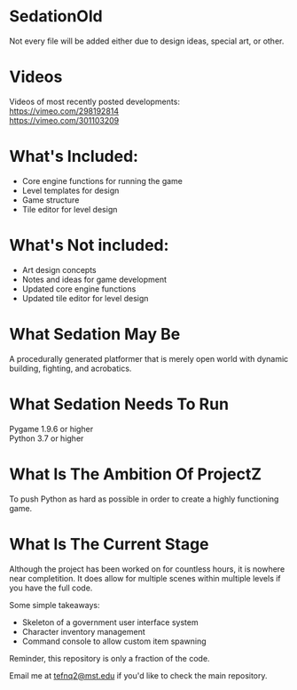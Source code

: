 # SedationOld
Not every file will be added either due to design ideas, special art, or other.  

# Videos
Videos of most recently posted developments:  
https://vimeo.com/298192814  
https://vimeo.com/301103209  
# What's Included:
- Core engine functions for running the game  
- Level templates for design  
- Game structure  
- Tile editor for level design  
# What's Not included:
- Art design concepts  
- Notes and ideas for game development  
- Updated core engine functions  
- Updated tile editor for level design  
# What Sedation May Be
A procedurally generated platformer that is merely open world with dynamic building, fighting, and acrobatics.
# What Sedation Needs To Run
Pygame 1.9.6 or higher  
Python 3.7 or higher
# What Is The Ambition Of ProjectZ 
To push Python as hard as possible in order to create a highly functioning game.
# What Is The Current Stage
Although the project has been worked on for countless hours, it is nowhere near completition. It does allow for multiple scenes within multiple levels if you have the full code. 

Some simple takeaways:
* Skeleton of a government user interface system
* Character inventory management
* Command console to allow custom item spawning

Reminder, this repository is only a fraction of the code.

Email me at tefnq2@mst.edu if you'd like to check the main repository.

